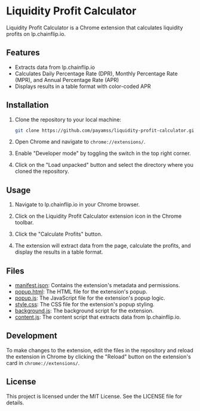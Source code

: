 # Liquidity Profit Calculator

Liquidity Profit Calculator is a Chrome extension that calculates liquidity profits on lp.chainflip.io.

## Features

- Extracts data from lp.chainflip.io
- Calculates Daily Percentage Rate (DPR), Monthly Percentage Rate (MPR), and Annual Percentage Rate (APR)
- Displays results in a table format with color-coded APR

## Installation

1. Clone the repository to your local machine:
    ```sh
    git clone https://github.com/payamss/liquidity-profit-calculator.git
    ```

2. Open Chrome and navigate to `chrome://extensions/`.

3. Enable "Developer mode" by toggling the switch in the top right corner.

4. Click on the "Load unpacked" button and select the directory where you cloned the repository.

## Usage

1. Navigate to lp.chainflip.io in your Chrome browser.

2. Click on the Liquidity Profit Calculator extension icon in the Chrome toolbar.

3. Click the "Calculate Profits" button.

4. The extension will extract data from the page, calculate the profits, and display the results in a table format.

## Files

- [manifest.json](http://_vscodecontentref_/0): Contains the extension's metadata and permissions.
- [popup.html](http://_vscodecontentref_/1): The HTML file for the extension's popup.
- [popup.js](http://_vscodecontentref_/2): The JavaScript file for the extension's popup logic.
- [style.css](http://_vscodecontentref_/3): The CSS file for the extension's popup styling.
- [background.js](http://_vscodecontentref_/4): The background script for the extension.
- [content.js](http://_vscodecontentref_/5): The content script that extracts data from lp.chainflip.io.

## Development

To make changes to the extension, edit the files in the repository and reload the extension in Chrome by clicking the "Reload" button on the extension's card in `chrome://extensions/`.

## License

This project is licensed under the MIT License. See the LICENSE file for details.
